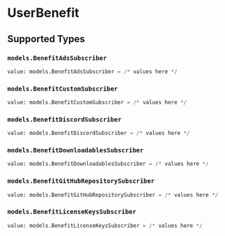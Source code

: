 # UserBenefit


## Supported Types

### `models.BenefitAdsSubscriber`

```python
value: models.BenefitAdsSubscriber = /* values here */
```

### `models.BenefitCustomSubscriber`

```python
value: models.BenefitCustomSubscriber = /* values here */
```

### `models.BenefitDiscordSubscriber`

```python
value: models.BenefitDiscordSubscriber = /* values here */
```

### `models.BenefitDownloadablesSubscriber`

```python
value: models.BenefitDownloadablesSubscriber = /* values here */
```

### `models.BenefitGitHubRepositorySubscriber`

```python
value: models.BenefitGitHubRepositorySubscriber = /* values here */
```

### `models.BenefitLicenseKeysSubscriber`

```python
value: models.BenefitLicenseKeysSubscriber = /* values here */
```

